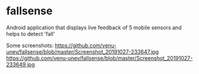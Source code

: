 # fallsense
Android application that displays live feedback of 5 mobile sensors and helps to detect 'fall' 

Some screenshots:
https://github.com/venu-unev/fallsense/blob/master/Screenshot_20191027-233647.jpg
https://github.com/venu-unev/fallsense/blob/master/Screenshot_20191027-233649.jpg


